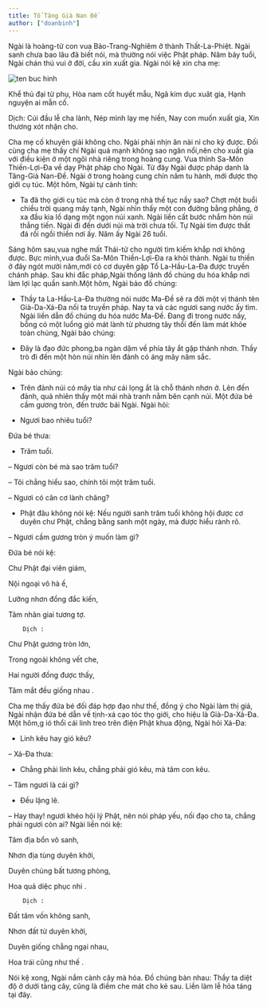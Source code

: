 ```yaml
---
title: Tổ Tăng Già Nan Đề
author: ["doanbinh"]
---
```


Ngài là hoàng-tử con vua Bảo-Trang-Nghiêm ở thành Thất-La-Phiệt. Ngài sanh chưa bao lâu đã biết nói, mà thường nói việc Phật pháp. Năm bảy tuổi, Ngài chán thú vui ở đời, cầu xin xuất gia. Ngài nói kệ xin cha mẹ:

![ten buc hinh](http://www.buddhismtoday.com/viet/pgtg/hinh33vito/s_20075178120.jpg "ten buc hinh")

Khể thủ đại từ phụ, Hòa nam cốt huyết mẫu, Ngã kim dục xuât gia, Hạnh nguyện ai mẫn cố.

Dịch: Cúi đầu lễ cha lành, Nép mình lạy mẹ hiền, Nay con muốn xuất gia, Xin thương xót nhận cho.

Cha mẹ cố khuyên giải không cho. Ngài phải nhịn ăn nài nỉ cho kỳ được. Đối cùng cha mẹ thấy chí Ngài quá mạnh không sao ngăn nổi,nên cho xuất gia với điều kiện ở một ngôi nhà riêng trong hoàng cung. Vua thỉnh Sa-Môn Thiền-Lợi-Đa về dạy Phật pháp cho Ngài. Từ đây Ngài được pháp danh là Tăng-Già Nan-Đề. Ngài ở trong hoàng cung chín năm tu hành, mới được thọ giới cụ túc. Một hôm, Ngài tự cảnh tỉnh:

- Ta đã thọ giới cụ túc mà còn ở trong nhà thế tục nầy sao? Chợt một buổi chiều trời quang mây tạnh, Ngài nhìn thấy một con đường bằng phẳng, ở xa đầu kia lố dạng một ngọn núi xanh. Ngài liền cất bước nhắm hòn núi thẳng tiến. Ngài đi đến dưới núi mà trời chưa tối. Tự Ngài tìm được thất đá rồi ngồi thiền nơi ấy. Năm ấy Ngài 26 tuổi.

Sáng hôm sau,vua nghe mất Thái-tử cho người tìm kiếm khắp nơi không được. Bực mình,vua đuổi Sa-Môn Thiền-Lợi-Đa ra khỏi thành. Ngài tu thiền ở đây ngót mười năm,mới có cơ duyên gặp Tổ La-Hầu-La-Đa được truyền chánh pháp. Sau khi đắc pháp,Ngài thống lãnh đồ chúng du hóa khắp nơi làm lợi lạc quần sanh.Một hôm, Ngài bảo đồ chúng:

- Thầy ta La-Hầu-La-Đa thường nói nước Ma-Đề sẽ ra đời một vị thánh tên Già-Da-Xá-Đa nối ta truyền pháp. Nay ta và các ngươi sang nước ấy tìm. Ngài liền dẫn đồ chúng du hóa nước Ma-Đề. Đang đi trong nước nầy, bỗng có một luồng gió mát lành từ phương tây thổi đến làm mát khỏe toàn chúng, Ngài bảo chúng:

- Đây là đạo đức phong,ba ngàn dặm về phía tây ắt gặp thánh nhơn. Thầy trò đi đến một hòn núi nhìn lên đảnh có áng mây năm sắc. 

Ngài bảo chúng:

- Trên đảnh núi có mây tía như cái lọng ắt là chỗ thánh nhơn ở. Lên đến đảnh, quả nhiên thấy một mái nhà tranh nằm bên cạnh núi. Một đứa bé cầm gương tròn, đến trước bái Ngài. Ngài hỏi:

- Ngươi bao nhiêu tuổi?

Đứa bé thưa:

- Trăm tuổi.

– Ngươi còn bé mà sao trăm tuổi?

– Tôi chẳng hiểu sao, chính tôi một trăm tuổi.

– Ngươi có căn cơ lành chăng?

- Phật đâu không nói kệ: Nếu người sanh trăm tuổi không hội được cơ duyên chư Phật, chẳng bằng sanh một ngày, mà được hiểu rành rõ.

– Ngươi cầm gương tròn ý muốn làm gì?

Đứa bé nói kệ:

   Chư Phật đại viên giám,

   Nội ngoại vô hà ế,

   Lưỡng nhơn đồng đắc kiến,

   Tâm nhãn giai tương tợ.

        Dịch :

   Chư Phật gương tròn lớn,

   Trong ngoài không vết che,

   Hai người đồng được thấy,

   Tâm mắt đều giống nhau .

Cha mẹ thấy đứa bé đối đáp hợp đạo như thế, đồng ý cho Ngài làm thị giả, Ngài nhận đứa bé dẫn về tịnh-xá cạo tóc thọ giới, cho hiệu là Già-Da-Xá-Đa. Một hôm,g ió thổi cái linh treo trên điện Phật khua động, Ngài hỏi Xá-Đa:

- Linh kêu hay gió kêu?

– Xá-Đa thưa:

- Chẳng phải linh kêu, chẳng phải gió kêu, mà tâm con kêu.

– Tâm ngươi là cái gì?

- Đều lặng lẽ.

– Hay thay! ngươi khéo hội lý Phật, nên nói pháp yếu, nối đạo cho ta, chẳng phải ngươi còn ai? Ngài liền nói kệ:

   Tâm địa bổn vô sanh,

   Nhơn địa tùng duyên khởi,

   Duyên chủng bất tương phòng,

   Hoa quả diệc phục nhi .

        Dịch :

   Đất tâm vốn không sanh,

   Nhơn đất từ duyên khởi,

   Duyên giống chẳng ngại nhau,

   Hoa trái cũng như thế .

Nói kệ xong, Ngài nắm cành cây mà hóa. Đồ chúng bàn nhau: Thầy ta diệt độ ở dưới tàng cây, cũng là điềm che mát cho kẻ sau. Liền làm lễ hỏa táng tại đây.